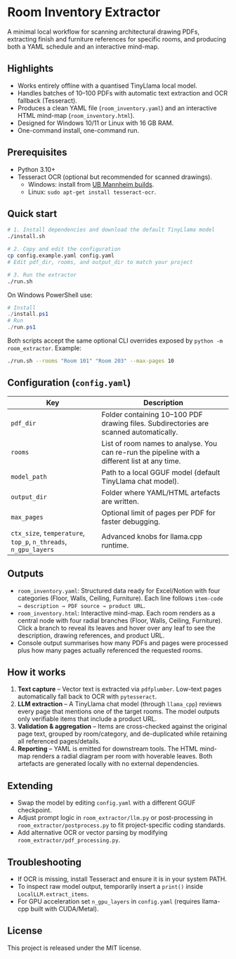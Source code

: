 # Room Inventory Extractor

A minimal local workflow for scanning architectural drawing PDFs, extracting finish and furniture references for specific rooms, and producing both a YAML schedule and an interactive mind-map.

## Highlights

- Works entirely offline with a quantised TinyLlama local model.
- Handles batches of 10–100 PDFs with automatic text extraction and OCR fallback (Tesseract).
- Produces a clean YAML file (`room_inventory.yaml`) and an interactive HTML mind-map (`room_inventory.html`).
- Designed for Windows 10/11 or Linux with 16 GB RAM.
- One-command install, one-command run.

## Prerequisites

- Python 3.10+
- Tesseract OCR (optional but recommended for scanned drawings).
  - Windows: install from [UB Mannheim builds](https://github.com/UB-Mannheim/tesseract/wiki).
  - Linux: `sudo apt-get install tesseract-ocr`.

## Quick start

```bash
# 1. Install dependencies and download the default TinyLlama model
./install.sh

# 2. Copy and edit the configuration
cp config.example.yaml config.yaml
# Edit pdf_dir, rooms, and output_dir to match your project

# 3. Run the extractor
./run.sh
```

On Windows PowerShell use:

```powershell
# Install
./install.ps1
# Run
./run.ps1
```

Both scripts accept the same optional CLI overrides exposed by `python -m room_extractor`. Example:

```bash
./run.sh --rooms "Room 101" "Room 203" --max-pages 10
```

## Configuration (`config.yaml`)

| Key | Description |
| --- | --- |
| `pdf_dir` | Folder containing 10–100 PDF drawing files. Subdirectories are scanned automatically. |
| `rooms` | List of room names to analyse. You can re-run the pipeline with a different list at any time. |
| `model_path` | Path to a local GGUF model (default TinyLlama chat model). |
| `output_dir` | Folder where YAML/HTML artefacts are written. |
| `max_pages` | Optional limit of pages per PDF for faster debugging. |
| `ctx_size`, `temperature`, `top_p`, `n_threads`, `n_gpu_layers` | Advanced knobs for llama.cpp runtime. |

## Outputs

- `room_inventory.yaml`: Structured data ready for Excel/Notion with four categories (Floor, Walls, Ceiling, Furniture). Each line follows `item-code → description → PDF source → product URL`.
- `room_inventory.html`: Interactive mind-map. Each room renders as a central node with four radial branches (Floor, Walls, Ceiling, Furniture). Click a branch to reveal its leaves and hover over any leaf to see the description, drawing references, and product URL.
- Console output summarises how many PDFs and pages were processed plus how many pages actually referenced the requested rooms.

## How it works

1. **Text capture** – Vector text is extracted via `pdfplumber`. Low-text pages automatically fall back to OCR with `pytesseract`.
2. **LLM extraction** – A TinyLlama chat model (through `llama_cpp`) reviews every page that mentions one of the target rooms. The model outputs only verifiable items that include a product URL.
3. **Validation & aggregation** – Items are cross-checked against the original page text, grouped by room/category, and de-duplicated while retaining all referenced pages/details.
4. **Reporting** – YAML is emitted for downstream tools. The HTML mind-map renders a radial diagram per room with hoverable leaves. Both artefacts are generated locally with no external dependencies.

## Extending

- Swap the model by editing `config.yaml` with a different GGUF checkpoint.
- Adjust prompt logic in `room_extractor/llm.py` or post-processing in `room_extractor/postprocess.py` to fit project-specific coding standards.
- Add alternative OCR or vector parsing by modifying `room_extractor/pdf_processing.py`.

## Troubleshooting

- If OCR is missing, install Tesseract and ensure it is in your system PATH.
- To inspect raw model output, temporarily insert a `print()` inside `LocalLLM.extract_items`.
- For GPU acceleration set `n_gpu_layers` in `config.yaml` (requires llama-cpp built with CUDA/Metal).

## License

This project is released under the MIT license.

